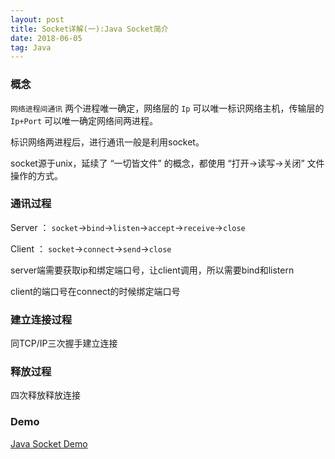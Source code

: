 ```yaml
---
layout: post
title: Socket详解(一):Java Socket简介
date: 2018-06-05
tag: Java
---
```


### 概念

`网络进程间通讯` 两个进程唯一确定，网络层的 `Ip` 可以唯一标识网络主机，传输层的 `Ip+Port` 可以唯一确定网络间两进程。

标识网络两进程后，进行通讯一般是利用socket。

socket源于unix，延续了 “一切皆文件” 的概念，都使用 “打开->读写->关闭” 文件操作的方式。

### 通讯过程

Server ： `socket`->`bind`->`listen`->`accept`->`receive`->`close`

Client ： `socket`->`connect`->`send`->`close`


server端需要获取ip和绑定端口号，让client调用，所以需要bind和listern

client的端口号在connect的时候绑定端口号

### 建立连接过程

同TCP/IP三次握手建立连接

### 释放过程

四次释放释放连接

### Demo

[Java Socket Demo](http://pnoker.top/2018/06/Socket%E8%AF%A6%E8%A7%A3(%E4%BA%8C)-java-socket-demo/)